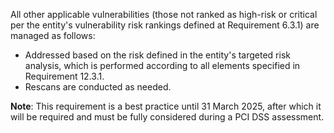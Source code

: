 All other applicable vulnerabilities (those not ranked as high-risk or critical per the entity's vulnerability risk rankings defined at Requirement 6.3.1) are managed as follows:

- Addressed based on the risk defined in the entity's targeted risk analysis, which is performed according to all elements specified in Requirement 12.3.1.
- Rescans are conducted as needed.

**Note**: This requirement is a best practice until 31 March 2025, after which it will be required and must be fully considered during a PCI DSS assessment.
